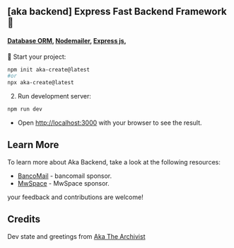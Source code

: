 ## [aka backend] Express Fast Backend Framework 🤖

#### [Database ORM](https://www.prisma.io/), [Nodemailer](https://nodemailer.com/about/), [Express js](https://expressjs.com/),

🥳 Start your project:

```bash
npm init aka-create@latest
#or
npx aka-create@latest

```

2) Run development server:

```bash
npm run dev
```

- Open [http://localhost:3000](http://localhost:3000) with your browser to see the result.

## Learn More

To learn more about Aka Backend, take a look at the following resources:

- [BancoMail](https://www.bancomail.com/) - bancomail sponsor.
- [MwSpace](https://www.mwspace.com/it) - MwSpace sponsor.

your feedback and contributions are welcome!

## Credits

Dev state and greetings from [Aka The Archivist](https://www.akarchivist.com)